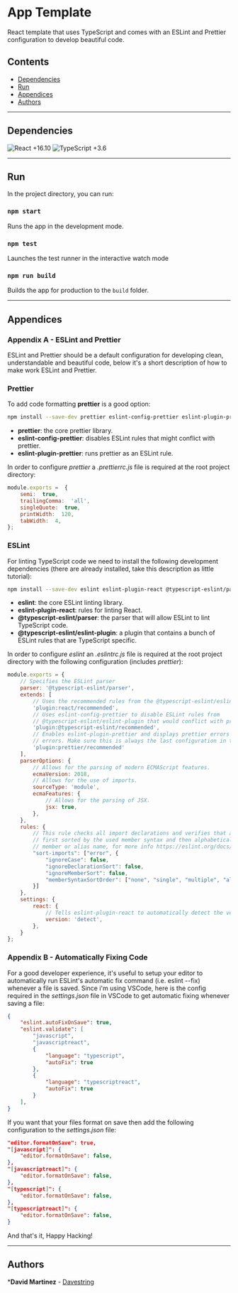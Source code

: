 # App Template

React template that uses TypeScript and comes with an ESLint and Prettier configuration to develop beautiful code.

## Contents

- [Dependencies](#dependencies)
- [Run](#run)
- [Appendices](#Appendices)
- [Authors](#Authors)

---

## Dependencies

![React +16.10](https://img.shields.io/badge/React-+16.10-blue.svg)
![TypeScript +3.6](https://img.shields.io/badge/TypeScript-+3.6-lightgrey.svg)

---

## Run

In the project directory, you can run:

### `npm start`

Runs the app in the development mode.

### `npm test`

Launches the test runner in the interactive watch mode

### `npm run build`

Builds the app for production to the `build` folder.

---

## Appendices

### Appendix A - ESLint and Prettier

ESLint and Prettier should be a default configuration for developing clean, understandable and beautiful code, below it's a short description of how to make work ESLint and Prettier.

### Prettier

To add code formatting **prettier** is a good option:

```bash
npm install --save-dev prettier eslint-config-prettier eslint-plugin-prettier
```

- **prettier**: the core prettier library.
- **eslint-config-prettier**: disables ESLint rules that might conflict with prettier.
- **eslint-plugin-prettier**: runs prettier as an ESLint rule.

In order to configure *prettier* a *.prettierrc.js* file is required at the root project directory:

```js
module.exports =  {
    semi:  true,
    trailingComma:  'all',
    singleQuote:  true,
    printWidth:  120,
    tabWidth:  4,
};
```

### ESLint

For linting TypeScript code we need to install the following development dependencies (there are already installed, take this description as little tutorial):

```bash
npm install --save-dev eslint eslint-plugin-react @typescript-eslint/parser @typescript-eslint/eslint-plugin
```

- **eslint**: the core ESLint linting library.
- **eslint-plugin-react**: rules for linting React.
- **@typescript-eslint/parser**: the parser that will allow ESLint to lint TypeScript code.
- **@typescript-eslint/eslint-plugin**: a plugin that contains a bunch of ESLint rules that are TypeScript specific.

In order to configure *eslint* an *.eslintrc.js* file is required at the root project directory with the following configuration (includes *prettier*):

```js
module.exports = {
    // Specifies the ESLint parser
    parser: '@typescript-eslint/parser',
    extends: [
        // Uses the recommended rules from the @typescript-eslint/eslint-plugin.
        'plugin:react/recommended',
        // Uses eslint-config-prettier to disable ESLint rules from
        // @typescript-eslint/eslint-plugin that would conflict with prettier.
        'plugin:@typescript-eslint/recommended',
        // Enables eslint-plugin-prettier and displays prettier errors as ESLint
        // errors. Make sure this is always the last configuration in the extends array.
        'plugin:prettier/recommended'
    ],
    parserOptions: {
        // Allows for the parsing of modern ECMAScript features.
        ecmaVersion: 2018,
        // Allows for the use of imports.
        sourceType: 'module',
        ecmaFeatures: {
            // Allows for the parsing of JSX.
            jsx: true,
        },
    },
    rules: {
        // This rule checks all import declarations and verifies that all imports are
        // first sorted by the used member syntax and then alphabetically by the first
        // member or alias name, for more info https://eslint.org/docs/rules/sort-imports.
        "sort-imports": ["error", {
            "ignoreCase": false,
            "ignoreDeclarationSort": false,
            "ignoreMemberSort": false,
            "memberSyntaxSortOrder": ["none", "single", "multiple", "all"]
        }]
    },
    settings: {
        react: {
            // Tells eslint-plugin-react to automatically detect the version of React.
            version: 'detect',
        },
    }
};
```

### Appendix B - Automatically Fixing Code

For a good developer experience, it's useful to setup your editor to automatically run ESLint's automatic fix command (i.e. eslint --fix) whenever a file is saved. Since i'm using VSCode, here is the config required in the *settings.json* file in VSCode to get automatic fixing whenever saving a file:

```json
{
    "eslint.autoFixOnSave": true,
    "eslint.validate": [
        "javascript",
        "javascriptreact",
        {
            "language": "typescript",
            "autoFix": true
        },
        {
            "language": "typescriptreact",
            "autoFix": true
        }
    ],
}
```

If you want that your files format on save then add the following configuration to the *settings.json* file:

```json
"editor.formatOnSave": true,
"[javascript]": {
    "editor.formatOnSave": false,
},
"[javascriptreact]": {
    "editor.formatOnSave": false,
},
"[typescript]": {
    "editor.formatOnSave": false,
},
"[typescriptreact]": {
    "editor.formatOnSave": false,
}
```

And that's it, Happy Hacking!

---

## Authors

***David Martinez** - [Davestring](https://github.com/Davestring)